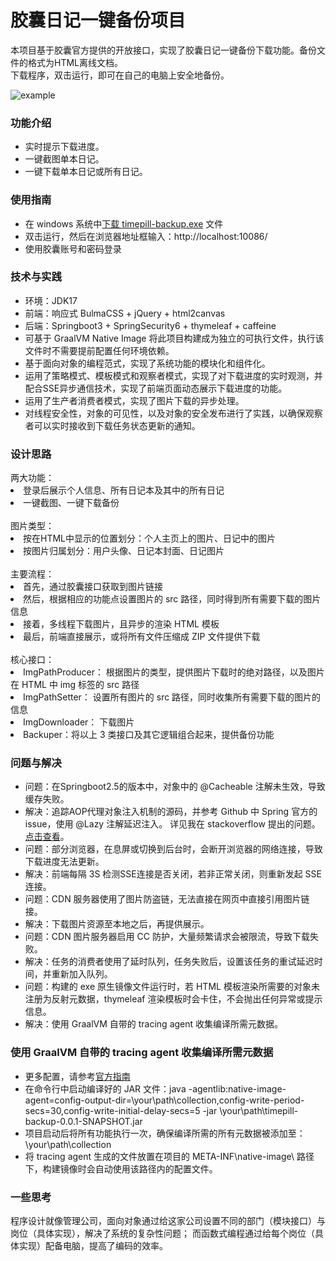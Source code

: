 <h1>胶囊日记一键备份项目</h1>

本项目基于胶囊官方提供的开放接口，实现了胶囊日记一键备份下载功能。备份文件的格式为HTML离线文档。
<br/>
下载程序，双击运行，即可在自己的电脑上安全地备份。

![example](https://github.com/socia1ca3t/timepill-backup/assets/147909308/a681bc57-4331-4573-97e8-d6437d2cb82a)

<h3>功能介绍</h3>
<ul>
    <li>实时提示下载进度。</li>
    <li>一键截图单本日记。</li>
    <li>一键下载单本日记或所有日记。</li>
</ul>

<h3>使用指南</h3>
<ul>
    <li>在 windows 系统中<a href="https://github.com/socia1ca3t/timepill-backup-17/releases/download/Lasted/timepill-backup.exe">下载 timepill-backup.exe</a> 文件 </li>
    <li>双击运行，然后在浏览器地址框输入：http://localhost:10086/</li>
    <li>使用胶囊账号和密码登录</li>
</ul>


<h3>技术与实践</h3>
<ul>
    <li>环境：JDK17</li>
    <li>前端：响应式 BulmaCSS + jQuery + html2canvas</li>
    <li>后端：Springboot3 + SpringSecurity6 + thymeleaf + caffeine</li>
    <li>可基于 GraalVM Native Image 将此项目构建成为独立的可执行文件，执行该文件时不需要提前配置任何环境依赖。</li>
    <li>基于面向对象的编程范式，实现了系统功能的模块化和组件化。</li>
    <li>运用了策略模式、模板模式和观察者模式，实现了对下载进度的实时观测，并配合SSE异步通信技术，实现了前端页面动态展示下载进度的功能。</li>
    <li>运用了生产者消费者模式，实现了图片下载的异步处理。</li>
    <li>对线程安全性，对象的可见性，以及对象的安全发布进行了实践，以确保观察者可以实时接收到下载任务状态更新的通知。</li>
</ul>

<h3>设计思路</h3>
两大功能：
<li>登录后展示个人信息、所有日记本及其中的所有日记</li>
<li>一键截图、一键下载备份</li>
<br/>
图片类型：
<li>按在HTML中显示的位置划分：个人主页上的图片、日记中的图片</li>
<li>按图片归属划分：用户头像、日记本封面、日记图片</li>
<br/>
主要流程：
<li>首先，通过胶囊接口获取到图片链接</li>
<li>然后，根据相应的功能点设置图片的 src 路径，同时得到所有需要下载的图片信息</li>
<li>接着，多线程下载图片，且异步的渲染 HTML 模板</li>
<li>最后，前端直接展示，或将所有文件压缩成 ZIP 文件提供下载</li>
<br/>
核心接口：
<li>ImgPathProducer： 根据图片的类型，提供图片下载时的绝对路径，以及图片在 HTML 中 img 标签的 src 路径</li>
<li>ImgPathSetter： 设置所有图片的 src 路径，同时收集所有需要下载的图片的信息</li>
<li>ImgDownloader： 下载图片</li>
<li>Backuper：将以上 3 类接口及其它逻辑组合起来，提供备份功能</li>

<h3>问题与解决</h3>
<ul>
    <li>问题：在Springboot2.5的版本中，对象中的 @Cacheable 注解未生效，导致缓存失败。</li>
    <li>解决：追踪AOP代理对象注入机制的源码，并参考 Github 中 Spring 官方的 issue，使用 @Lazy 注解延迟注入。
        详见我在 stackoverflow 提出的问题。<a href="https://stackoverflow.com/questions/76350019/the-cglib-enhancement-can-not-work-after-i-introduce-the-spring-boot-starter-dat">点击查看</a>。</li>
    <li>问题：部分浏览器，在息屏或切换到后台时，会断开浏览器的网络连接，导致下载进度无法更新。</li>
    <li>解决：前端每隔 3S 检测SSE连接是否关闭，若非正常关闭，则重新发起 SSE 连接。</li>
    <li>问题：CDN 服务器使用了图片防盗链，无法直接在网页中直接引用图片链接。</li>
    <li>解决：下载图片资源至本地之后，再提供展示。</li>
    <li>问题：CDN 图片服务器启用 CC 防护，大量频繁请求会被限流，导致下载失败。</li>
    <li>解决：任务的消费者使用了延时队列，任务失败后，设置该任务的重试延迟时间，并重新加入队列。</li>
    <li>问题：构建的 exe 原生镜像文件运行时，若 HTML 模板渲染所需要的对象未注册为反射元数据，thymeleaf 渲染模板时会卡住，不会抛出任何异常或提示信息。</li>
    <li>解决：使用 GraalVM 自带的 tracing agent 收集编译所需元数据。</li>
</ul>


<h3>使用 GraalVM 自带的 tracing agent 收集编译所需元数据</h3>
<ul>
    <li>更多配置，请参考<a href="https://www.graalvm.org/latest/reference-manual/native-image/metadata/AutomaticMetadataCollection/">官方指南</a></li>
    <li>在命令行中启动编译好的 JAR 文件：java -agentlib:native-image-agent=config-output-dir=\your\path\collection,config-write-period-secs=30,config-write-initial-delay-secs=5 -jar \your\path\timepill-backup-0.0.1-SNAPSHOT.jar</li>
    <li>项目启动后将所有功能执行一次，确保编译所需的所有元数据被添加至：\your\path\collection </li>
    <li>将 tracing agent 生成的文件放置在项目的 META-INF\native-image\ 路径下，构建镜像时会自动使用该路径内的配置文件。</li>
</ul>


<h3>一些思考</h3>

程序设计就像管理公司，面向对象通过给这家公司设置不同的部门（模块接口）与岗位（具体实现），解决了系统的复杂性问题；
而函数式编程通过给每个岗位（具体实现）配备电脑，提高了编码的效率。
